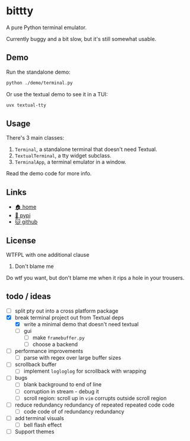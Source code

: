 # bittty

A pure Python terminal emulator.

Currently buggy and a bit slow, but it's still somewhat usable.

## Demo

Run the standalone demo:

```bash
python ./demo/terminal.py
```

Or use the textual demo to see it in a TUI:

```bash
uvx textual-tty
```

## Usage

There's 3 main classes:

1. `Terminal`, a standalone terminal that doesn't need Textual.
2. `TextualTerminal`, a tty widget subclass.
3. `TerminalApp`, a terminal emulator in a window.

Read the demo code for more info.

## Links

* [🏠 home](https://bitplane.net/dev/python/bittty)
* [🐍 pypi](https://pypi.org/project/bittty)
* [🐱 github](https://github.com/bitplane/bittty)

## License

WTFPL with one additional clause

1. Don't blame me

Do wtf you want, but don't blame me when it rips a hole in your trousers.

## todo / ideas

- [ ] split pty out into a cross platform package
- [x] break terminal project out from Textual deps
  - [x] write a minimal demo that doesn't need textual
  - [ ] gui
    - [ ] make `framebuffer.py`
    - [ ] choose a backend
- [ ] performance improvements
  - [ ] parse with regex over large buffer sizes
- [ ] scrollback buffer
  - [ ] implement `logloglog` for scrollback with wrapping
- [ ] bugs
  - [ ] blank background to end of line
  - [ ] corruption in stream - debug it
  - [ ] scroll region: scroll up in `vim` corrupts outside scroll region
- [ ] reduce redundancy redundancy of repeated repeated code code
  - [ ] code code of of redundancy redundancy
- [ ] add terminal visuals
  - [ ] bell flash effect
- [ ] Support themes
